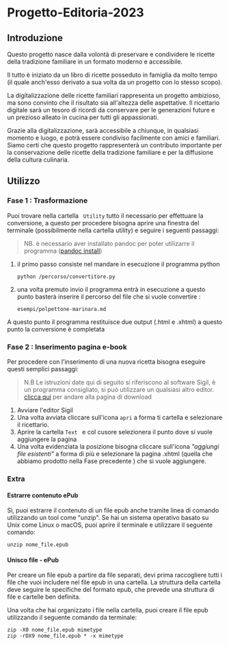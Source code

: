 # Progetto-Editoria-2023
## Introduzione

Questo progetto nasce dalla volontà di preservare e condividere le ricette della tradizione familiare in un formato moderno e accessibile.

Il tutto è iniziato da un libro di ricette posseduto in famiglia da molto tempo (il quale anch'esso derivato a sua volta da un progetto con lo stesso scopo). 

La digitalizzazione delle ricette familiari rappresenta un progetto ambizioso, ma sono convinto che il risultato sia all'altezza delle aspettative. Il ricettario digitale sarà un tesoro di ricordi da conservare per le generazioni future e un prezioso alleato in cucina per tutti gli appassionati.

Grazie alla digitalizzazione, sarà accessibile a chiunque, in qualsiasi momento e luogo, e potrà essere condiviso facilmente con amici e familiari. Siamo certi che questo progetto rappresenterà un contributo importante per la conservazione delle ricette della tradizione familiare e per la diffusione della cultura culinaria.

## Utilizzo

### Fase 1 : Trasformazione

Puoi trovare nella cartella ` Utility`  tutto il necessario per effettuare la conversione, a questo per procedere bisogna aprire una finestra del terminale (possibilmente nella cartella utility) e seguire i seguenti passaggi:

> NB. è necessario aver installato pandoc per poter utilizarre il programma ([pandoc install](https://pandoc.org/installing.html))

1. il primo passo consiste nel mandare in esecuzione il programma python 

   ```
   python /percorso/convertitore.py
   ```

2. una volta premuto invio il programma entrà in esecuzione a questo punto basterà inserire il percorso del file che si vuole convertire :

   ```
   esempi/polpettone-marinara.md
   ```

A questo punto il programma restituisce due output (.html e .xhtml) a questo punto la conversione è completata

### Fase 2 : Inserimento pagina e-book

Per procedere con l'inserimento di una nuova ricetta bisogna eseguire questi semplici passaggi:

> N.B Le istruzioni date qui di seguito si riferiscono al software Sigil,  è un programma consigliato, si può utilizzare un qualsiasi altro editor. [clicca qui](https://sigil-ebook.com/sigil/download/) per andare alla pagina di download

1. Avviare l'editor Sigil
2. Una volta avviata cliccare sull'icona `apri`  a forma ti cartella e selezionare il ricettario.
3. Aprire la cartella `Text `  e col cusore selezionera il punto dove si vuole aggiungere la pagina
4. Una volta evidenziata la posizione bisogna cliccare sull'icona *"aggiungi file esistenti"* a forma di più e selezionare la pagina .xhtml (quella che abbiamo prodotto nella Fase precedente ) che si vuole aggiungere.

### Extra

#### Estrarre contenuto ePub

Sì, puoi estrarre il contenuto di un file epub anche tramite linea di comando utilizzando un tool come "unzip". Se hai un sistema operativo basato su Unix come Linux o macOS, puoi aprire il terminale e utilizzare il seguente comando:

```shell
unzip nome_file.epub
```

#### Unisco file - ePub 

Per creare un file epub a partire da file separati, devi prima raccogliere tutti i file che vuoi includere nel file epub in una cartella. La struttura della cartella deve seguire le specifiche del formato epub, che prevede una struttura di file e cartelle ben definita.

Una volta che hai organizzato i file nella cartella, puoi creare il file epub utilizzando il seguente comando da terminale:

```shell
zip -X0 nome_file.epub mimetype
zip -rDX9 nome_file.epub * -x mimetype
```

